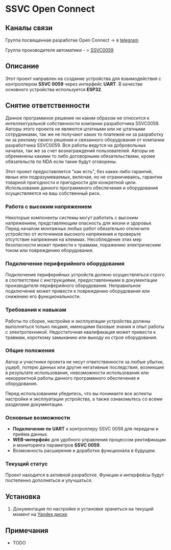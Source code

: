 # SSVC Open Connect

## Каналы связи

Группа посвященная разработке Open Connect -> в [telegram](https://t.me/demoncat_home/3) 

Группа производителя автоматики - > [SSVC0059](https://t.me/ssvc0059_chat)

## Описание

Этот проект направлен на создание устройства для взаимодействия с контроллером **SSVC 0059** через интерфейс **UART**.
В качестве основного устройства используется **ESP32**.

## Снятие ответственности

Данное программное решение ни каким образом не относится к интеллектуальной собственности компании разработчика SSVC0059. Авторы этого проекта не являются штатными или не штатными сотрудниками, так же не получают каких то платежей ни за разработку ни за рекламу своего решения и связанного оборудования от компании разработчика SSVC0059. Вся работы ведутся на добровольных началах, так же за счет вознаграждений пользователей. Авторы не обременены какими то либо договорными обязательствами, кроме обязательств по NDA если такие будут оговорены.

Этот проект предоставляется "как есть", без каких-либо гарантий, явных или подразумеваемых, включая, но не ограничиваясь, гарантии товарной пригодности и пригодности для конкретной цели. Использование данного программного обеспечения и оборудования осуществляется на ваш собственный риск.  

### Работа с высоким напряжением  
Некоторые компоненты системы могут работать с высоким напряжением, представляющим опасность для жизни и здоровья. Перед началом монтажных любых работ обязательно отключите устройство от источников высокого напряжения и проверьте отсутствие напряжения на клеммах. Несоблюдение этих мер безопасности может привести к травмам, поражению электрическим током или повреждению оборудования.

### Подключение периферийного оборудования  
Подключение периферийных устройств должно осуществляться строго в соответствии с инструкциями, предоставленными в документации производителя периферийного оборудования. Неправильное подключение может привести к повреждению оборудования или снижению его функциональности.  

### Требования к навыкам  
Работы по сборке, настройке и эксплуатации устройства должны выполняться только лицами, имеющими базовые знания и опыт работы с электротехникой. Недостаточная квалификация может привести к травмам, короткому замыканию или выходу из строя оборудования.  

### Общие положения  
Автор и участники проекта не несут ответственности за любые убытки, ущерб, потерю данных или другие негативные последствия, возникшие в результате использования, невозможности использования или некорректной работы данного программного обеспечения и оборудования.  

Перед использованием убедитесь, что вы понимаете все аспекты настройки и эксплуатации устройства, а также ознакомьтесь со всеми разделами документации.


### Основные возможности

- **Подключение по UART** к контроллеру SSVC 0059 для передачи и приёма данных.
- **WEB-интерфейс** для удобного управления процессом ректификации и мониторинга параметров **SSVC 0059**.
- Возможность расширения и доработки функционала в будущем.

### Текущий статус

Проект находится в активной разработке. Функции и интерфейсы будут постепенно дополняться и улучшаться.

## Установка

1. Документация по настройке и установке храниться на текущий момент на [Yandex диске](https://disk.yandex.ru/d/oCTET2X-F2TFOw)

## Примечания

- TODO
